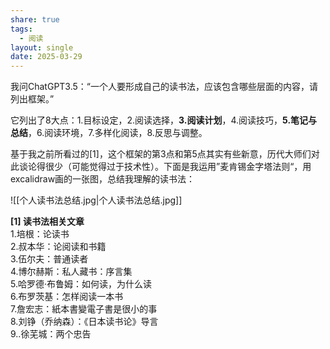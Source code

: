 ```yaml
---
share: true
tags:
  - 阅读
layout: single
date: 2025-03-29
---
```

我问ChatGPT3.5：“一个人要形成自己的读书法，应该包含哪些层面的内容，请列出框架。”

它列出了8大点：1.目标设定，2.阅读选择，**3.阅读计划**，4.阅读技巧，**5.笔记与总结**，6.阅读环境，7.多样化阅读，8.反思与调整。

基于我之前所看过的[1]，这个框架的第3点和第5点其实有些新意，历代大师们对此谈论得很少（可能觉得过于技术性）。下面是我运用”麦肯锡金字塔法则“，用excalidraw画的一张图，总结我理解的读书法：

![[个人读书法总结.jpg|个人读书法总结.jpg]]

**[1] 读书法相关文章**  
1.培根：论读书  
2.叔本华：论阅读和书籍  
3.伍尔夫：普通读者  
4.博尔赫斯：私人藏书：序言集  
5.哈罗德·布鲁姆：如何读，为什么读  
6.布罗茨基：怎样阅读一本书  
7.詹宏志：紙本書變電子書是很小的事  
8.刘铮（乔纳森）：《日本读书论》导言  
9..徐芜城：两个忠告​​​​